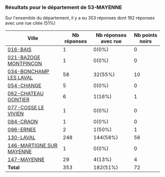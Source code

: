 ### Résultats pour le département de 53-MAYENNE

Sur l'ensemble du département, il y a eu 353 réponses dont 182 réponses avec une rue citée (51%)

| Ville | Nb réponses | Nb réponses avec rue | Nb points noirs |
|-------------|-------------|----------------------|-----------------|
|<a href='016-BAIS.md'>016-BAIS</a>|1|0(0%)|0|
|<a href='021-BAZOGE MONTPINCON.md'>021-BAZOGE MONTPINCON</a>|1|0(0%)|0|
|<a href='034-BONCHAMP LES LAVAL.md'>034-BONCHAMP LES LAVAL</a>|58|32(55%)|10|
|<a href='054-CHANGE.md'>054-CHANGE</a>|5|0(0%)|0|
|<a href='062-CHATEAU GONTIER.md'>062-CHATEAU GONTIER</a>|6|1(16%)|1|
|<a href='077-COSSE LE VIVIEN.md'>077-COSSE LE VIVIEN</a>|1|0(0%)|0|
|<a href='084-CRAON.md'>084-CRAON</a>|1|0(0%)|0|
|<a href='096-ERNEE.md'>096-ERNEE</a>|2|1(50%)|1|
|<a href='130-LAVAL.md'>130-LAVAL</a>|248|144(58%)|56|
|<a href='146-MARTIGNE SUR MAYENNE.md'>146-MARTIGNE SUR MAYENNE</a>|1|0(0%)|0|
|<a href='147-MAYENNE.md'>147-MAYENNE</a>|29|4(13%)|4|
| **Total** |353|182(51%)|72|
